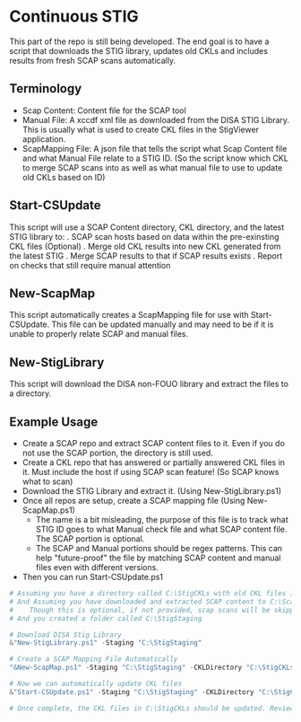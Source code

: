 # Continuous STIG
This part of the repo is still being developed. The end goal is to have a script that downloads the STIG library, updates old CKLs and includes results from fresh SCAP scans automatically.

## Terminology
- Scap Content: Content file for the SCAP tool
- Manual File: A xccdf xml file as downloaded from the DISA STIG Library. This is usually what is used to create CKL files in the StigViewer application.
- ScapMapping File: A json file that tells the script what Scap Content file and what Manual File relate to a STIG ID. (So the script know which CKL to merge SCAP scans into as well as what manual file to use to update old CKLs based on ID)

## Start-CSUpdate
This script will use a SCAP Content directory, CKL directory, and the latest STIG library to:
. SCAP scan hosts based on data within the pre-exinsting CKL files (Optional)
. Merge old CKL results into new CKL generated from the latest STIG
. Merge SCAP results to that if SCAP results exists
. Report on checks that still require manual attention

## New-ScapMap
This script automatically creates a ScapMapping file for use with Start-CSUpdate. This file can be updated manually and may need to be if it is unable to properly relate SCAP and manual files.

## New-StigLibrary
This script will download the DISA non-FOUO library and extract the files to a directory.

## Example Usage
* Create a SCAP repo and extract SCAP content files to it. Even if you do not use the SCAP portion, the directory is still used.
* Create a CKL repo that has answered or partially answered CKL files in it. Must include the host if using SCAP scan feature! (So SCAP knows what to scan)
* Download the STIG Library and extract it. (Using New-StigLibrary.ps1)
* Once all repos are setup, create a SCAP mapping file (Using New-ScapMap.ps1)
    - The name is a bit misleading, the purpose of this file is to track what STIG ID goes to what Manual check file and what SCAP content file. The SCAP portion is optional.
    - The SCAP and Manual portions should be regex patterns. This can help "future-proof" the file by matching SCAP content and manual files even with different versions.
* Then you can run Start-CSUpdate.ps1

```powershell
# Assuming you have a directory called C:\StigCKLs with old CKL files in them
# And Assuming you have downloaded and extracted SCAP content to C:\ScapContent
#    Though this is optional, if not provided, scap scans will be skipped but CKL files will still be updated to latest STIG version
# And you created a folder called C:\StigStaging

# Download DISA Stig Library
&"New-StigLibrary.ps1" -Staging "C:\StigStaging"

# Create a SCAP Mapping File Automatically
"&New-ScapMap.ps1" -Staging "C:\StigStaging" -CKLDirectory "C:\StigCKLs" -ScapRepository "C:\ScapContent"

# Now we can automatically update CKL files
&"Start-CSUpdate.ps1" -Staging "C:\StigStaging" -CKLDirectory "C:\StigCKLs" -ScapRepository "C:\ScapContent" -ReportPath "C:\StigCKLs\UpgradeReport.txt" -SetNROnChange

# Once complete, the CKL files in C:\StigCKLs should be updated. Review the report to see what checks are left that require a manual check
```